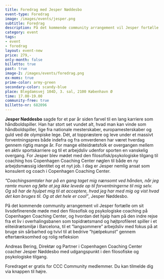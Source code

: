 ```yaml
---
title: Foredrag med Jesper Nøddesbo
event-type: Foredrag
image: /images/events/jesper.png
subtitle: Foredrag
description: På det kommende community arrangement vil Jesper fortælle om sit livsdefinerende møde med den filosofisk og psykologiske coaching på Copenhagen Coaching Center, og hvordan det hjalp ham på den indre rejse fra et liv i overhalingsbanen som topidrætsmand og højtprofileret spiller i et eliteidrætsmiljø i Barcelona, til et ”langsommere” arbejdsliv med fokus på at bruge sin sårbarhed og tvivl til at bedrive ”hjælpekunst” gennem eftertænksomhed og rolig refleksion.
category: event
tags:
- event
- foredrag
layout: event-new
price: 279,-
only-month: false
billetto: true
past: true
image-2: /images/events/foredrag.png
ex-moms: true
prime-color: army-green
secondary-color: scandy-blue
place: Blegdamsvej 104D, 3. sal, 2100 København Ø
time: 17.00-19.00
community-free: true
billetto-nr: 682096
---
```

**Jesper Nøddesbo** sagde for et par år siden farvel til en lang karriere som håndboldspiller. Han har stort set vundet alt, hvad man kan vinde som håndboldspiller, lige fra nationale mesterskaber, europamesterskaber og guld ved de olympiske lege. Dét, at toppræstere og leve under et massivt forventningspres både indefra og fra omverdenen har været hverdag gennem rigtig mange år. For mange eliteidrætsfolk er overgangen mellem en aktiv sportskarriere og til et arbejdsliv udenfor sporten en vanskelig overgang. For Jesper blev mødet med den filosofisk/psykologiske tilgang til coaching hos Copenhagen Coaching Center nøglen til både en ny arbejdsmæssig identitet og et nyt job. I dag er Jesper nemlig ansat som konsulent og coach i Copenhagen Coaching Center.

*”Coachingsamtaler har på en gang taget mig nænsomt ved hånden, når jeg ramte muren og følte at jeg ikke levede op til forventningerne til mig selv. Og så har de hjulpet mig til at acceptere, hvad jeg har med mig og vist hvad det kan bruges til. Og at det hele er cool”*, Jesper Nøddesbo.

På det kommende community arrangement vil Jesper fortælle om sit livsdefinerende møde med den filosofisk og psykologiske coaching på Copenhagen Coaching Center, og hvordan det hjalp ham på den indre rejse fra et liv i overhalingsbanen som topidrætsmand og højtprofileret spiller i et eliteidrætsmiljø i Barcelona, til et ”langsommere” arbejdsliv med fokus på at bruge sin sårbarhed og tvivl til at bedrive ”hjælpekunst” gennem eftertænksomhed og rolig refleksion

Andreas Bering, Direktør og Partner i Copenhagen Coaching Center coacher Jesper Nøddesbo med udgangspunkt i den filosofiske og psykologiske tilgang.

Foredraget er gratis for CCC Community medlemmer. Du kan tilmelde dig via knappen til højre.